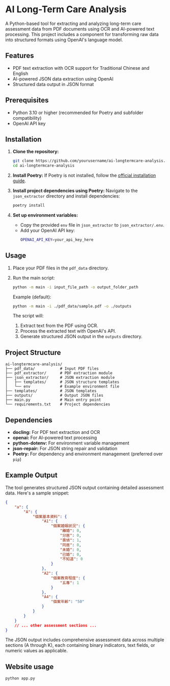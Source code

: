 # AI Long-Term Care Analysis

A Python-based tool for extracting and analyzing long-term care assessment data from PDF documents using OCR and AI-powered text processing. This project includes a component for transforming raw data into structured formats using OpenAI's language model.

## Features

- PDF text extraction with OCR support for Traditional Chinese and English
- AI-powered JSON data extraction using OpenAI
- Structured data output in JSON format

## Prerequisites

- Python 3.10 or higher (recommended for Poetry and subfolder compatibility)
- OpenAI API key

## Installation

1. **Clone the repository:**
   ```bash
   git clone https://github.com/yourusername/ai-longtermcare-analysis.git
   cd ai-longtermcare-analysis
   ```

2. **Install Poetry:**
   If Poetry is not installed, follow the [official installation guide](https://python-poetry.org/docs/#installation).

3. **Install project dependencies using Poetry:**
   Navigate to the `json_extractor` directory and install dependencies:
   ```bash
   poetry install
   ```

4. **Set up environment variables:**
   - Copy the provided `env` file in `json_extractor` to `json_extractor/.env`.
   - Add your OpenAI API key:
     ```bash
     OPENAI_API_KEY=your_api_key_here
     ```

## Usage

1. Place your PDF files in the `pdf_data` directory.

2. Run the main script:
   ```bash
   python -m main -i input_file_path -o output_folder_path
   ```

   Example (default):
   ```bash
   python -m main -i ./pdf_data/sample.pdf -o ./outputs
   ```

   The script will:
   1. Extract text from the PDF using OCR.
   2. Process the extracted text with OpenAI's API.
   3. Generate structured JSON output in the `outputs` directory.

## Project Structure

```
ai-longtermcare-analysis/
├── pdf_data/           # Input PDF files
├── pdf_extractor/      # PDF extraction module
├── json_extractor/     # JSON extraction module
│   ├── templates/      # JSON structure templates
│   └── env             # Example environment file
├── templates/          # JSON templates
├── outputs/            # Output JSON files
├── main.py             # Main entry point
└── requirements.txt    # Project dependencies
```

## Dependencies

- **docling:** For PDF text extraction and OCR
- **openai:** For AI-powered text processing
- **python-dotenv:** For environment variable management
- **json-repair:** For JSON string repair and validation
- **Poetry:** For dependency and environment management (preferred over `pip`)

## Example Output

The tool generates structured JSON output containing detailed assessment data. Here's a sample snippet:

```json
{
    "a": {
        "A": {
            "個案基本資料": {
                "A1": {
                    "個案婚姻狀況": {
                        "離婚": 0,
                        "分居": 0,
                        "喪偵": 1,
                        "同居": 0,
                        "未婚": 0,
                        "已婚": 0,
                        "不知道": 0
                    }
                },
                "A2": {
                    "個案教育程度": {
                        "五專": 1
                    }
                },
                "A4": {
                    "個案年齡": "50"
                }
            }
        }
    }
    // ... other assessment sections ...
}
```

The JSON output includes comprehensive assessment data across multiple sections (A through K), each containing binary indicators, text fields, or numeric values as applicable.


## Website usage
```bash
python app.py
```

